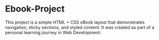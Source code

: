 # Ebook-Project
This project is a simple HTML + CSS eBook layout that demonstrates navigation, sticky sections, and styled content. It was created as part of a personal learning journey in Web Development.
